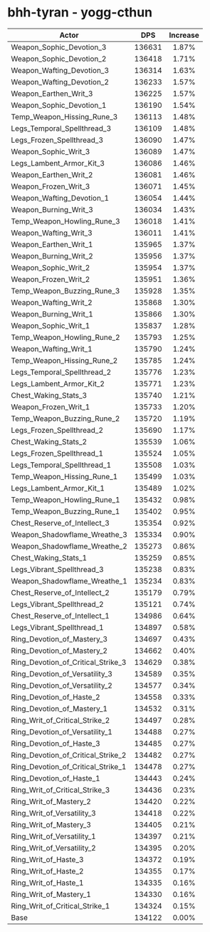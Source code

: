 # bhh-tyran - yogg-cthun
| Actor | DPS | Increase |
|---|:---:|:---:|
|Weapon_Sophic_Devotion_3|136631|1.87%|
|Weapon_Sophic_Devotion_2|136418|1.71%|
|Weapon_Wafting_Devotion_3|136314|1.63%|
|Weapon_Wafting_Devotion_2|136233|1.57%|
|Weapon_Earthen_Writ_3|136225|1.57%|
|Weapon_Sophic_Devotion_1|136190|1.54%|
|Temp_Weapon_Hissing_Rune_3|136113|1.48%|
|Legs_Temporal_Spellthread_3|136109|1.48%|
|Legs_Frozen_Spellthread_3|136090|1.47%|
|Weapon_Sophic_Writ_3|136089|1.47%|
|Legs_Lambent_Armor_Kit_3|136086|1.46%|
|Weapon_Earthen_Writ_2|136081|1.46%|
|Weapon_Frozen_Writ_3|136071|1.45%|
|Weapon_Wafting_Devotion_1|136054|1.44%|
|Weapon_Burning_Writ_3|136034|1.43%|
|Temp_Weapon_Howling_Rune_3|136018|1.41%|
|Weapon_Wafting_Writ_3|136011|1.41%|
|Weapon_Earthen_Writ_1|135965|1.37%|
|Weapon_Burning_Writ_2|135956|1.37%|
|Weapon_Sophic_Writ_2|135954|1.37%|
|Weapon_Frozen_Writ_2|135951|1.36%|
|Temp_Weapon_Buzzing_Rune_3|135928|1.35%|
|Weapon_Wafting_Writ_2|135868|1.30%|
|Weapon_Burning_Writ_1|135866|1.30%|
|Weapon_Sophic_Writ_1|135837|1.28%|
|Temp_Weapon_Howling_Rune_2|135793|1.25%|
|Weapon_Wafting_Writ_1|135790|1.24%|
|Temp_Weapon_Hissing_Rune_2|135785|1.24%|
|Legs_Temporal_Spellthread_2|135776|1.23%|
|Legs_Lambent_Armor_Kit_2|135771|1.23%|
|Chest_Waking_Stats_3|135740|1.21%|
|Weapon_Frozen_Writ_1|135733|1.20%|
|Temp_Weapon_Buzzing_Rune_2|135720|1.19%|
|Legs_Frozen_Spellthread_2|135690|1.17%|
|Chest_Waking_Stats_2|135539|1.06%|
|Legs_Frozen_Spellthread_1|135524|1.05%|
|Legs_Temporal_Spellthread_1|135508|1.03%|
|Temp_Weapon_Hissing_Rune_1|135499|1.03%|
|Legs_Lambent_Armor_Kit_1|135489|1.02%|
|Temp_Weapon_Howling_Rune_1|135432|0.98%|
|Temp_Weapon_Buzzing_Rune_1|135402|0.95%|
|Chest_Reserve_of_Intellect_3|135354|0.92%|
|Weapon_Shadowflame_Wreathe_3|135334|0.90%|
|Weapon_Shadowflame_Wreathe_2|135273|0.86%|
|Chest_Waking_Stats_1|135259|0.85%|
|Legs_Vibrant_Spellthread_3|135238|0.83%|
|Weapon_Shadowflame_Wreathe_1|135234|0.83%|
|Chest_Reserve_of_Intellect_2|135179|0.79%|
|Legs_Vibrant_Spellthread_2|135121|0.74%|
|Chest_Reserve_of_Intellect_1|134986|0.64%|
|Legs_Vibrant_Spellthread_1|134897|0.58%|
|Ring_Devotion_of_Mastery_3|134697|0.43%|
|Ring_Devotion_of_Mastery_2|134662|0.40%|
|Ring_Devotion_of_Critical_Strike_3|134629|0.38%|
|Ring_Devotion_of_Versatility_3|134589|0.35%|
|Ring_Devotion_of_Versatility_2|134577|0.34%|
|Ring_Devotion_of_Haste_2|134558|0.33%|
|Ring_Devotion_of_Mastery_1|134532|0.31%|
|Ring_Writ_of_Critical_Strike_2|134497|0.28%|
|Ring_Devotion_of_Versatility_1|134488|0.27%|
|Ring_Devotion_of_Haste_3|134485|0.27%|
|Ring_Devotion_of_Critical_Strike_2|134482|0.27%|
|Ring_Devotion_of_Critical_Strike_1|134478|0.27%|
|Ring_Devotion_of_Haste_1|134443|0.24%|
|Ring_Writ_of_Critical_Strike_3|134436|0.23%|
|Ring_Writ_of_Mastery_2|134420|0.22%|
|Ring_Writ_of_Versatility_3|134418|0.22%|
|Ring_Writ_of_Mastery_3|134405|0.21%|
|Ring_Writ_of_Versatility_1|134397|0.21%|
|Ring_Writ_of_Versatility_2|134395|0.20%|
|Ring_Writ_of_Haste_3|134372|0.19%|
|Ring_Writ_of_Haste_2|134355|0.17%|
|Ring_Writ_of_Haste_1|134335|0.16%|
|Ring_Writ_of_Mastery_1|134330|0.16%|
|Ring_Writ_of_Critical_Strike_1|134324|0.15%|
|Base|134122|0.00%|
